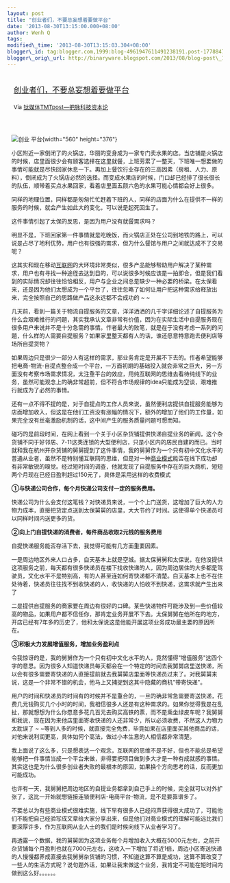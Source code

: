 ```yaml
--- 
layout: post 
title: "创业者们，不要总妄想着要做平台" 
date: '2013-08-30T13:15:00.000+08:00' 
author: Wenh Q
tags:
modified\_time: '2013-08-30T13:15:03.304+08:00' 
blogger\_id: tag:blogger.com,1999:blog-4961947611491238191.post-177884742383284330
blogger\_orig\_url: http://binaryware.blogspot.com/2013/08/blog-post\_1453.html
---
```

<div style="margin: 10px; padding: 5px;">

<div style="font-size: 18px;">

[创业者们，不要总妄想着要做平台](http://www.tmtpost.com/60025.html)

</div>

<div style="font-size: 13px;">

Via [钛媒体TMTpost—把脉科技资本论](http://www.tmtpost.com/)

</div>

</div>

<div style="font-size: 13px; padding: 15px 0 10px 10px;">

![创业
平台](http://www.tmtpost.com/wp-content/uploads/2013/08/137779180321.jpg "创业 平台"){width="560"
height="376"}

小区附近一家倒闭了的火锅店，华丽的变身成为一家专门卖水果的店。当店铺是火锅店的时候，店里面很少会有顾客选择在这里就餐，上班劳累了一整天，下班唯一想要做的事情可能就是尽快回家休息一下。再加上餐饮行业存在的三高因素（房租、人力、原料），倒闭成为了火锅店必然的选择。而变成水果店的时候，门口却已经排了很长很长的队伍，顺带着买点水果回家，看着店里面五颜六色的水果可能心情都会好上很多。

同样的地理位置，同样都是匆匆忙忙赶着下班的人，同样的店面为什么在提供不一样的服务的时候，就会产生如此大的变化，可以说是起死回生了。

这件事情引起了太保的反思，是因为用户没有就餐需求吗？

明显不是，下班回家第一件事情就是吃晚饭，而火锅店正处在公司到地铁的路上，可以说是占尽了地利优势，用户也有很强的需求，但为什么餐馆与用户之间就达成不了交易呢？

这其实和现在移动[互联网](http://www.tmtpost.com/tag/%E4%BA%92%E8%81%94%E7%BD%91 "查看 互联网 中的全部文章")的大环境非常类似，很多产品能够帮助用户解决了某种需求，用户也有寻找一种途径去达到目的，可以说很多时候应该是一拍即合，但是我们看到的实际情况却往往恰恰相反，用户与企业之间总是缺少一种必要的桥梁。在太保看来，还是因为他们太想成为一个平台了，往往忽略了如何让用户把这种需求给释放出来，完全按照自己的思路做产品这永远都不会成功的
~
~

几天前，看到一篇关于物流自提服务的文章，洋洋洒洒的几千字详细论述了自提服务为什么会艰难推行的问题，其实我承认文章非常有价值，因为在实际生活中自提服务现在很多用户来说并不是十分急需的事情。作者最大的败笔，就是在于没有考虑一系列的问题，什么样的人需要自提服务？如果家里整天都有人的话，谁还愿意特意跑去便利店等场所自提货物？

如果周边只是很少一部分人有这样的需求，那业务肯定是开展不下去的。作者希望能够把电商-物流-自提点整合成一个平台，一方面初期的基础投入就会非常之巨大，另一方面没有考察市场需求情况，太注重平台的效应，用纯互联网的思维去看待纯线下的业务，虽然可能观念上的确非常超前，但不符合市场规律的idea只能成为空谈，艰难推行就成为了必然的事情。

还有一点不得不提的是，对于自提点的工作人员来说，虽然便利店提供自提服务能够为店面增加收入，但这是在他们工资没有涨幅的情况下，额外的增加了他们的工作量，如果完全没有丝毫激励机制的话，这中间产生的服务质量问题可想而知。

碰巧的是前段时间，在网上看到一个关于小区杂货铺提供快递自提业务的新闻，这个杂货铺不同于好邻居、7-11这类连锁的大型便利店，只是小区内的居民自建的而已。当时就和我在杭州开杂货铺的舅舅提到了这件事情，我的舅舅作为一个只有初中文化水平的普通从业者，虽然不是特别懂互联网的思维，但是对一种[商业模式](http://www.tmtpost.com/tag/structure-of-business "查看 商业模式 中的全部文章")能否在线下成功却有非常敏锐的嗅觉。经过短时间的调查，他就发现了自提服务中存在的巨大商机，短短两个月现在已经日盈利超过150元了，具体是采用这样的收费模式

**①与快递公司合作，每个月快递公司支付一定的服务费用。**

快递公司为什么会支付这笔钱？对快递员来说，一个个上门送货，这增加了巨大的人力物力成本，直接把货定点送到太保舅舅的店里，大大节约了时间。这使得单个快递员可以同样时间内送更多的货。

**②向上门自提快递的消费者，每件商品收取2元钱的服务费用**

自提快递服务能否存活下去，我觉得可能有几方面重要因素。

一是周边地区外来人口占多，白天基本上就是空城。据太保舅舅和太保说，在他没提供这项服务之前，每天都有很多快递员在楼下找收快递的人，因为周边居住的大多都是驾驶员，文化水平不是特别高，有的人甚至连如何寄快递都不清楚。白天基本上也不在住处待着，快递员往往找不到收快递的人，收快递的人怕收不到快递，这需求就产生出来了

二是提供自提服务的商家要在周边有很好的口碑。某些快递物件可能涉及到一些价值较高的物品，如果用户都不信任你，那肯定业务开展不下去。太保舅舅在他所在的地方，开店已经有7年多的历史了，他和太保说这是他能开展这项业务成功最主要的原因所在。

**③积极大力发展增值服务，增加业务盈利点**

令我惊讶的是，我的舅舅作为一个只有初中文化水平的人，竟然懂得"增值服务"这四个字的意思。因为很多人知道快递员每天都会在一个特定的时间去我舅舅店里送快递，所以会有很多需要寄快递的人直接提前就去我舅舅店里面等快递员过来了。对我舅舅来说，这是一个非常不错的机会，他马上又捕捉到这其中隐藏的商机"带寄快递"。

用户的时间和快递员的时间有的时候并不是重合的，一旦的确非常急需要寄送快递，花费几元钱购买几个小时的时间，我相信很多人还是有这种需求的。如果你觉得我是在乱扯，那就想想为什么你愿意多花几百元去购买高铁的票，而不是乘坐绿皮车呢？我舅舅和我说，现在因为来他店里面寄收快递的人还非常少，所以必须收费，不然这人力物力太耽误了
~
~等到人多的时候，就直接完全免费，毕竟如果在店里面买其他商品的话，对他来说利润更高，具体如何个高法，做过小本生意的人相信都非常清楚。



我上面说了这么多，只是想表达一个观念，互联网的思维不是不好，但也不能总是希望能够把一件事情当成一个平台来做，非得要把项目做到多大才是一种有成就感的事情。其实这也是为什么很多创业者失败的最根本的原因，如果换个方向思考的话，反而更加可能成功。

也许有一天，我舅舅把周边地区的自提业务都拿到自己手上的时候，完全就可以对外扩张了，这比一开始就想链接连锁便利店-电商平台-物流，是不是要靠谱多了。

不要总以为有些商业模式很难实施，线下早有很多人已经闷声获得很大成功了，可能他们不能把自己经验写成文章给大家分享出来，但是他们对商业模式的理解可能远比我们要深厚许多，作为互联网从业人士的我们是时候向线下从业者学习了。

再透露一个数据，我的舅舅因为这项业务每个月增加收入大概在5000元左右，之前开杂货铺每个月盈利也就在7000元左右，这收入一下增加了将近1倍，周边小区寄送快递的人慢慢都养成直接去我舅舅杂货铺的习惯，不知道这算不算是成功，这算不算改变了一些人的生活方式呢？说句题外话，如果让我来做这个业务，我肯定不可能在短时间内做到这么好。。。。。。


</div>
